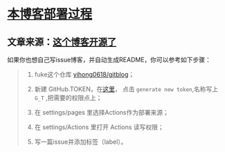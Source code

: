 # [本博客部署过程](https://github.com/692/gblog/issues/1)

文章来源：[这个博客开源了](https://github.com/yihong0618/gitblog/issues/177)
---
如果你也想自己写issue博客，并自动生成README，你可以参考如下步骤：


>1. fuke这个仓库 [yihong0618/gitblog](https://github.com/yihong0618/gitblog/fork)；
>
>2. 新建 GitHub.TOKEN，在[这里](https://github.com/settings/tokens)， 点击 `generate new token`,名称写上 ```G_T``` ,把需要的权限点上；
>
>3. 在 settings/pages 里选择Actions作为部署来源；
>
>4. 在 settings/Actions 里打开 Actions 读写权限；
>
>5. 写一篇issue并添加标签（label）。